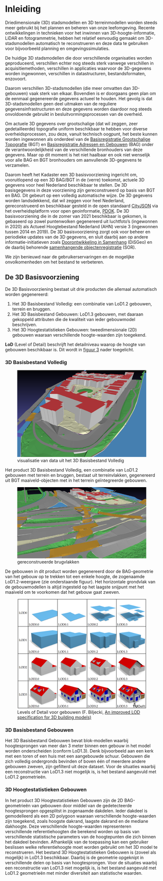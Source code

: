 # Inleiding

Driedimensionale (3D) stadsmodellen en 3D terreinmodellen worden steeds meer gebruikt bij het plannen en beheren van onze leefomgeving. Recente ontwikkelingen in technieken voor het inwinnen van 3D-hoogte-informatie, LiDAR en fotogrammetrie, hebben het relatief eenvoudig gemaakt om 3D-stadsmodellen automatisch te reconstrueren en deze data te gebruiken voor bijvoorbeeld planning en omgevingssimulaties. 

De huidige 3D stadsmodellen die door verschillende organisaties worden geproduceerd, verschillen echter nog steeds sterk vanwege verschillen in acquisitiemethoden, verschillen in applicaties waarvoor de 3D-gegevens worden ingewonnen, verschillen in datastructuren, bestandsformaten, enzovoort.

Daarom verschillen 3D-stadsmodellen (die meer omvatten dan 3D-gebouwen) vaak sterk van elkaar. Bovendien is er doorgaans geen plan om de eenmaal gegenereerde gegevens actueel te houden. Het gevolg is dat 3D-stadsmodellen geen deel uitmaken van de reguliere gegevensinfrastructuren en deze gegevens worden daardoor nog steeds onvoldoende gebruikt in besluitvormingsprocessen van de overheid.

Om actuele 3D gegevens over grootschalige (dat wil zeggen, zeer gedetailleerde) topografie uniform beschikbaar te hebben voor diverse overheidsprocessen, zou deze, vanuit technisch oogpunt, het beste kunnen worden ingewonnen als onderdeel van de [Basisregistratie Grootschalige Topografie](https://www.geobasisregistraties.nl/basisregistraties/grootschalige-topografie) (BGT) en [Basisregistratie Adressen en Gebouwen](https://www.geobasisregistraties.nl/basisregistraties/adressen-en-gebouwen) (BAG) onder de verantwoordelijkheid van de verschillende bronhouders van deze gegevens. Maar op dit moment is het niet haalbaar en ook niet wenselijk voor alle BAG en BGT bronhouders om aanvullende 3D-gegevens te verzamelen.

Daarom heeft het Kadaster een 3D basisvoorziening ingericht om, vooruitlopend op een 3D BAG/BGT in de (verre) toekomst, actuele 3D gegevens voor heel Nederland beschikbaar te stellen. De 3D basisgegevens in deze voorziening zijn gereconstrueerd op basis van BGT en BAG. Dit gebeurt op een volledig automatische wijze. De 3D gegevens worden landsdekkend, dat wil zeggen voor heel Nederland, gereconstrueerd en beschikbaar gesteld in de open standaard [CityJSON](https://www.cityjson.org) via het overheidsplatform voor open geoinformatie, [PDOK](https://www.pdok.nl). De 3D basisvoorziening die in de zomer van 2021 beschikbaar is gekomen, is gebaseerd op zowel puntenwolken gegenereerd uit luchtfoto’s (ingewonnen in 2020) als Actueel Hoogtebestand Nederland (AHN) versie 3 (ingewonnen tussen 2014 en 2019). De 3D basisvoorziening zorgt ook voor beheer en periodieke updates van de 3D gegevens, en sluit daarbij aan op andere informatie-initiatieven zoals [Doorontwikkeling in Samenhang](https://www.geobasisregistraties.nl/basisregistraties/doorontwikkeling-in-samenhang) (DiSGeo) en de daarbij behorende [samenhangende objectenregistratie](https://www.geobasisregistraties.nl/basisregistraties/doorontwikkeling-in-samenhang/objectenregistratie) (SOR).

We zijn benieuwd naar de gebruikerservaringen en de mogelijke onvolkomenheden om het bestand te verbeteren.

## De 3D Basisvoorziening

De 3D Basisvoorziening bestaat uit drie producten die allemaal automatisch worden gegenereerd:

1. Het 3D Basisbestand Volledig: een combinatie van LoD1.2 gebouwen, terrein en bruggen.
1. Het 3D Basisbestand Gebouwen: LoD1.3 gebouwen, met daaraan gekoppeld attributen die de kwaliteit van ieder gebouwmodel beschrijven.
1. Het 3D Hoogtestatistieken Gebouwen: tweedimensionale (2D) gebouwen waaraan verschillende hoogte-waarden zijn toegekend.

<aside class="note"><b>LoD</b> (Level of Detail) beschrijft  het detailniveau waarop de hoogte van gebouwen beschikbaar is. Dit wordt in <a href="#lod">figuur 3</a> nader toegelicht.</aside>

### 3D Basisbestand Volledig

<figure id="3dvolledig">
    <img src="media/image4.png"/>
    <figcaption>visualisatie van data uit het 3D Basisbestand Volledig</figcaption>
</figure>

Het product 3D Basisbestand Volledig, een combinatie van LoD1.2 gebouwen met terrein en bruggen, bestaat uit terreinvlakken, gegenereerd uit BGT maaiveld-objecten met in het terrein geïntegreerde gebouwen.

<figure id="brugvlakken">
    <img src="media/image1.png"/>
    <figcaption>gereconstrueerde brugvlakken</figcaption>
</figure>

De gebouwen in dit product worden gegenereerd door de BAG-geometrie van het gebouw op te trekken tot een enkele hoogte,  de zogenaamde LoD1.2-weergave (zie onderstaande figuur). Het horizontale grondvlak van de gebouwmodellen is altijd ingesteld op het laagste snijpunt met het maaiveld om te voorkomen dat het gebouw gaat zweven.

<figure id="lod">
    <img src="media/image3.png"/>
    <figcaption>Levels of Detail voor gebouwen (F. Biljecki, <a href="https://filipbiljecki.com/publications/2016_ceus_improved_lod.pdf">An improved LOD specification for 3D building models)</a></figcaption>
</figure>

### 3D Basisbestand Gebouwen
Het 3D Basisbestand Gebouwen bevat blok-modellen waarbij hoogtesprongen van meer dan 3 meter binnen een gebouw in het model worden onderscheiden (conform LoD1.3). Denk bijvoorbeeld aan een kerk met een toren of een huis met een aangebouwde schuur. Gebouwen die zich volledig ondergronds bevinden of boven één of meerdere andere gebouwen zweven, zijn gefilterd uit deze dataset. Voor de situaties waarbij een reconstructie van LoD1.3 niet mogelijk is, is het bestand aangevuld met LoD1.2 geometrieën.

### 3D Hoogtestatistieken Gebouwen
In het product 3D Hoogtestatistieken Gebouwen zijn de 2D BAG-geometrieën van gebouwen door middel van de gedetecteerde hoogtesprongen opgesplitst in zogenaamde dakdelen. Ieder dakdeel is gemodelleerd als een 2D polygoon waaraan verschillende hoogte-waarden zijn toegekend, zoals hoogste dakrand, laagste dakrand en de mediane dakhoogte. Deze verschillende hoogte-waarden representeren verschillende referentiehoogten die berekend worden op basis van verschillende statistische parameters van de hoogtepunten die zich binnen het dakdeel bevinden. Afhankelijk van de toepassing kan een gebruiker beslissen welke referentiehoogte moet worden gebruikt om het 3D model te reconstrueren. Het bestand 3D Hoogtestatistieken Gebouwen is (zoveel als mogelijk) in LoD1.3 beschikbaar. Daarbij is de geometrie opgeknipt in verschillende delen op basis van hoogtesprongen. Voor de situaties waarbij een reconstructie van LoD1.3 niet mogelijk is, is het bestand aangevuld met LoD1.2 geometrieën met minder diversiteit aan statistische waarden.
